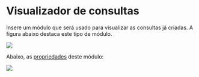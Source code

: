# Visualizador de consultas

Insere um módulo que será usado para visualizar as consultas já criadas. A figura abaixo destaca este tipo de módulo.

![](http://www.gvinci.com.br/manual/8_051.png)

Abaixo, as [propriedades](http://www.gvinci.com.br/manual/propriedades_do_construtor_de__2.htm) deste módulo:

![](http://www.gvinci.com.br/manual/defivizgv5.png)

